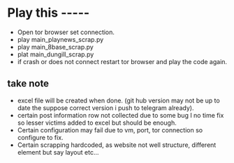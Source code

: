 # Play this -----
- Open tor browser set connection.
- play main_playnews_scrap.py
- play main_8base_scrap.py
- plat main_dungill_scrap.py
- if crash or does not connect restart tor browser and play the code again.
## take note
- excel file will be created when done. (git hub version may not be up to date the suppose correct version i push to telegram already).
- certain post information row not collected due to some bug I no time fix so lesser victims added to excel but should be enough.
- Certain configuration may fail due to vm, port, tor connection so configure to fix.
- Certain scrapping hardcoded, as website not well structure, different element  but say layout etc...

